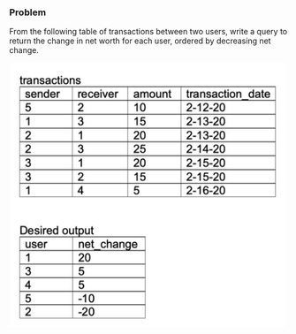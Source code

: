 ### Problem
From the following table of transactions between two users, write a query to return the change in net worth for each user, ordered by decreasing net change.

<img src="pic.png" width="500" />